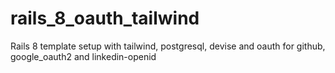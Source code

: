 # rails_8_oauth_tailwind
Rails 8 template setup with tailwind, postgresql, devise and oauth for github, google_oauth2 and linkedin-openid

